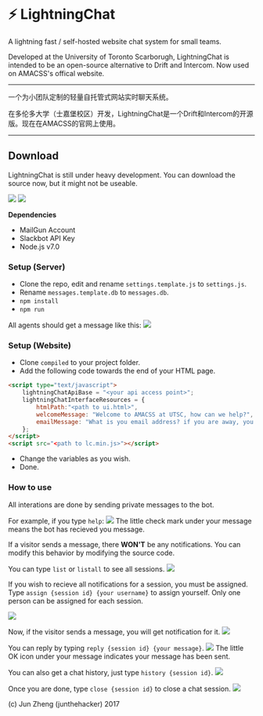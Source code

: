 # ⚡ LightningChat
A lightning fast / self-hosted website chat system for small teams.

Developed at the University of Toronto Scarborugh, LightningChat is intended to be an open-source alternative to Drift and Intercom. Now used on AMACSS's offical website.

-----------------------------------

一个为小团队定制的轻量自托管式网站实时聊天系统。

在多伦多大学（士嘉堡校区）开发，LightningChat是一个Drift和Intercom的开源版。现在在AMACSS的官网上使用。

-----------------------------------
## Download
LightningChat is still under heavy development. You can download the source now, but it might not be useable.

![](http://i.imgur.com/eqqLyXr.png)
![](http://i.imgur.com/X1KxQoB.png)

**Dependencies**
* MailGun Account
* Slackbot API Key
* Node.js v7.0

### Setup (Server)
* Clone the repo, edit and rename `settings.template.js` to `settings.js`.
* Rename `messages.template.db` to `messages.db`.
* `npm install`
* `npm run`

All agents should get a message like this:
![](https://i.imgur.com/BB0fCED.png)

### Setup (Website)
* Clone `compiled` to your project folder.
* Add the following code towards the end of your HTML page.
```html
<script type="text/javascript">
    lightningChatApiBase = "<your api access point>";
    lightningChatInterfaceResources = {
        htmlPath:"<path to ui.html>",
        welcomeMessage: "Welcome to AMACSS at UTSC, how can we help?",
        emailMessage: "What is you email address? if you are away, you will recieve an email notification when we reply."
    };
</script>
<script src="<path to lc.min.js>"></script>
```
* Change the variables as you wish.
* Done.


### How to use

All interations are done by sending private messages to the bot.

For example, if you type `help`:
![](http://i.imgur.com/9kFs4Th.png)
The little check mark under your message means the bot has recieved you message.


If a visitor sends a message, there **WON'T** be any notifications. You can modify this behavior by modifying the source code.

You can type `list` or `listall` to see all sessions.
![](http://i.imgur.com/29PCZEM.png)

If you wish to recieve all notifications for a session, you must be assigned. Type `assign {session id} {your username}` to assign yourself. Only one person can be assigned for each session.

![](http://i.imgur.com/YKYXCOA.png)

Now, if the visitor sends a message, you will get notification for it.
![](http://i.imgur.com/NWpvhj6.png)

You can reply by typing `reply {session id} {your message}`.
![](http://i.imgur.com/0nbWDCx.png)
The little OK icon under your message indicates your message has been sent.

You can also get a chat history, just type `history {session id}`.
![](http://i.imgur.com/qijWCUd.png)

Once you are done, type `close {session id}` to close a chat session.
![](http://i.imgur.com/R8iCpVe.png)

(c) Jun Zheng (junthehacker) 2017